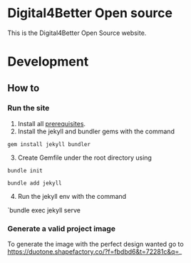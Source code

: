 # Digital4Better Open source

This is the Digital4Better Open Source website.


# Development

## How to 

### Run the site

1) Install all [prerequisites](https://jekyllrb.com/docs/installation/).
2) Install the jekyll and bundler gems with the command

`gem install jekyll bundler`

3) Create Gemfile under the root directory using 

`bundle init`

`bundle add jekyll`

4) Run the jekyll env with the command

`bundle exec jekyll serve



### Generate a valid project image

To generate the image with the perfect design wanted go to https://duotone.shapefactory.co/?f=fbdbd6&t=72281c&q=_ 
